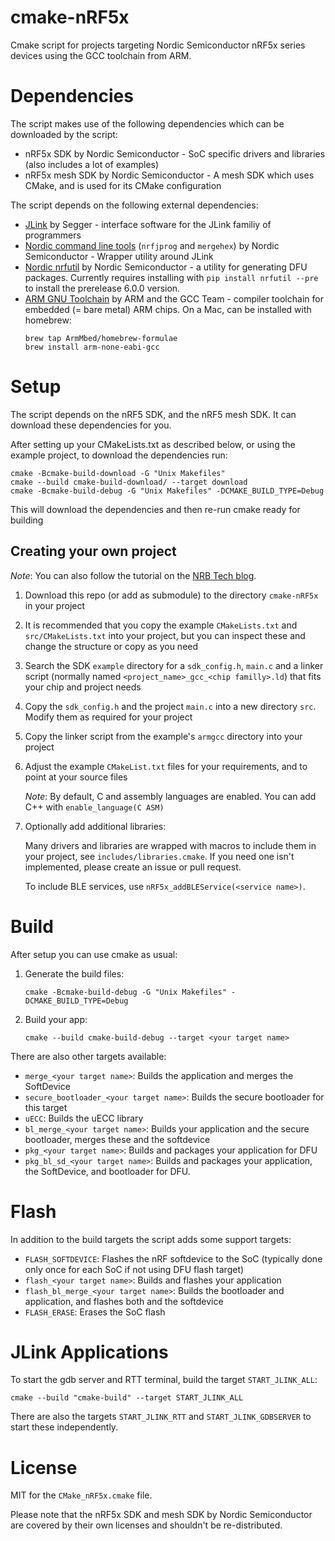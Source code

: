 # cmake-nRF5x

Cmake script for projects targeting Nordic Semiconductor nRF5x series devices using the GCC toolchain from ARM.

# Dependencies

The script makes use of the following dependencies which can be downloaded by the script:

- nRF5x SDK by Nordic Semiconductor - SoC specific drivers and libraries (also includes a lot of examples)
- nRF5x mesh SDK by Nordic Semiconductor - A mesh SDK which uses CMake, and is used for its CMake configuration

The script depends on the following external dependencies:

- [JLink](https://www.segger.com/downloads/jlink/#J-LinkSoftwareAndDocumentationPack) by Segger - interface software for the JLink familiy of programmers
- [Nordic command line tools](https://www.nordicsemi.com/Software-and-tools/Development-Tools/nRF-Command-Line-Tools/Download#infotabs) (`nrfjprog` and `mergehex`) by Nordic Semiconductor - Wrapper utility around JLink
- [Nordic nrfutil](https://infocenter.nordicsemi.com/index.jsp?topic=%2Fug_nrfutil%2FUG%2Fnrfutil%2Fnrfutil_intro.html) by Nordic Semiconductor - a utility for generating DFU packages. Currently requires installing with `pip install nrfutil --pre` to install the prerelease 6.0.0 version.  
- [ARM GNU Toolchain](https://developer.arm.com/tools-and-software/open-source-software/developer-tools/gnu-toolchain/gnu-rm/downloads) by ARM and the GCC Team - compiler toolchain for embedded (= bare metal) ARM chips. On a Mac, can be installed with homebrew:
    ```commandline
    brew tap ArmMbed/homebrew-formulae
    brew install arm-none-eabi-gcc
    ```

# Setup

The script depends on the nRF5 SDK, and the nRF5 mesh SDK. It can download these dependencies for you.

After setting up your CMakeLists.txt as described below, or using the example project, to download the dependencies run:

```
cmake -Bcmake-build-download -G "Unix Makefiles"
cmake --build cmake-build-download/ --target download
cmake -Bcmake-build-debug -G "Unix Makefiles" -DCMAKE_BUILD_TYPE=Debug
```

This will download the dependencies and then re-run cmake ready for building

## Creating your own project

_Note_: You can also follow the tutorial on the [NRB Tech blog](hhttps://nrbtech.io/blog/2020/1/4/using-cmake-for-nordic-nrf52-projects).

1. Download this repo (or add as submodule) to the directory `cmake-nRF5x` in your project

1. It is recommended that you copy the example `CMakeLists.txt` and `src/CMakeLists.txt` into your project, but you can inspect these and change the structure or copy as you need

1. Search the SDK `example` directory for a `sdk_config.h`, `main.c` and a linker script (normally named `<project_name>_gcc_<chip familly>.ld`) that fits your chip and project needs

1. Copy the `sdk_config.h` and the project `main.c` into a new directory `src`. Modify them as required for your project

1. Copy the linker script from the example's `armgcc` directory into your project

1. Adjust the example `CMakeList.txt` files for your requirements, and to point at your source files

    _Note_: By default, C and assembly languages are enabled. You can add C++ with `enable_language(C ASM)`
	
1. Optionally add additional libraries:

    Many drivers and libraries are wrapped with macros to include them in your project, see `includes/libraries.cmake`. If you need one isn't implemented, please create an issue or pull request. 

    To include BLE services, use `nRF5x_addBLEService(<service name>)`.

# Build

After setup you can use cmake as usual:

1. Generate the build files:

	```commandline
	cmake -Bcmake-build-debug -G "Unix Makefiles" -DCMAKE_BUILD_TYPE=Debug
	```

2. Build your app:

	```commandline
	cmake --build cmake-build-debug --target <your target name>
	```

There are also other targets available:

- `merge_<your target name>`: Builds the application and merges the SoftDevice
- `secure_bootloader_<your target name>`: Builds the secure bootloader for this target
- `uECC`: Builds the uECC library
- `bl_merge_<your target name>`: Builds your application and the secure bootloader, merges these and the softdevice
- `pkg_<your target name>`: Builds and packages your application for DFU
- `pkg_bl_sd_<your target name>`: Builds and packages your application, the SoftDevice, and bootloader for DFU.


# Flash

In addition to the build targets the script adds some support targets:

- `FLASH_SOFTDEVICE`: Flashes the nRF softdevice to the SoC (typically done only once for each SoC if not using DFU flash target)
- `flash_<your target name>`: Builds and flashes your application
- `flash_bl_merge_<your target name>`: Builds the bootloader and application, and flashes both and the softdevice
- `FLASH_ERASE`: Erases the SoC flash

# JLink Applications

To start the gdb server and RTT terminal, build the target `START_JLINK_ALL`:

```commandline
cmake --build "cmake-build" --target START_JLINK_ALL
```

There are also the targets `START_JLINK_RTT` and `START_JLINK_GDBSERVER` to start these independently.

# License

MIT for the `CMake_nRF5x.cmake` file. 

Please note that the nRF5x SDK and mesh SDK by Nordic Semiconductor are covered by their own licenses and shouldn't be re-distributed. 
